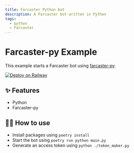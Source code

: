 ```yaml
---
title: Farcaster Python bot
description: A Farcaster bot written in Python
tags:
  - python
  - Farcaster
---
```


# Farcaster-py Example

This example starts a Farcaster bot using [farcaster-py](https://github.com/a16z/farcaster-py).

[![Deploy on Railway](https://railway.app/button.svg)](https://railway.app?referralCode=T61Pcu)

## ✨ Features

- Python
- Farcaster-py

## 💁‍♀️ How to use

- Install packages using `poetry install`
- Start the bot using `poetry run python main.py`
- Generate an access token using `python ./token_maker.py`
